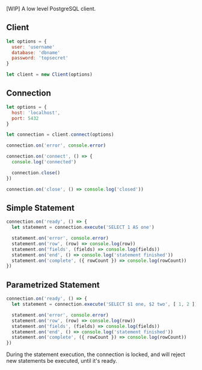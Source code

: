 
[WIP] A low level PostgreSQL client.

## Client

```js
let options = {
  user: 'username'
  database: 'dbname'
  password: 'topsecret'
}

let client = new Client(options)
```

## Connection

```js
let options = {
  host: 'localhost',
  port: 5432
}

let connection = client.connect(options)

connection.on('error', console.error)

connection.on('connect', () => {
  console.log('connected')

  connection.close()
})

connection.on('close', () => console.log('closed'))
```

## Simple Statement

```js
connection.on('ready', () => {
  let statement = connection.execute('SELECT 1 AS one')

  statement.on('error', console.error)
  statement.on('row', (row) => console.log(row))
  statement.on('fields', (fields) => console.log(fields))
  statement.on('end', () => console.log('statement finished'))
  statement.on('complete', ({ rowCount }) => console.log(rowCount))
})
```

## Parametrized Statement

```js
connection.on('ready', () => {
  let statement = connection.execute('SELECT $1 one, $2 two', [ 1, 2 ])

  statement.on('error', console.error)
  statement.on('row', (row) => console.log(row))
  statement.on('fields', (fields) => console.log(fields))
  statement.on('end', () => console.log('statement finished'))
  statement.on('complete', ({ rowCount }) => console.log(rowCount))
})
```

During the statement execution, the connection is locked, and will reject new statements be executed, until it's ready.
